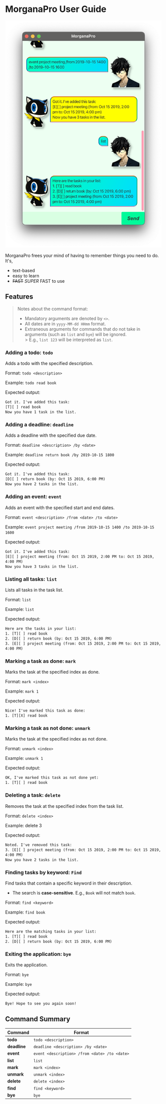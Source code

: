 # MorganaPro User Guide

![Ui](Ui.png)

MorganaPro frees your mind of having to remember things you need to do. It's,

- text-based
- easy to learn
- ~~FAST~~ _SUPER_ FAST to use

## Features

> Notes about the command format:
> * Mandatory arguments are denoted by `<>`.
> * All dates are in `yyyy-MM-dd HHmm` format.
> * Extraneous arguments for commands that do not take in arguments (such as `list` and `bye`) will be ignored.<br>
    >   E.g., `list 123` will be interpreted as `list`.

### Adding a todo: `todo`

Adds a todo with the specified description.

Format: `todo <description>`

Example: `todo read book`

Expected output:

```
Got it. I've added this task:
[T][ ] read book
Now you have 1 task in the list.
```

### Adding a deadline: `deadline`

Adds a deadline with the specified due date.

Format: `deadline <description> /by <date>`

Example: `deadline return book /by 2019-10-15 1800`

Expected output:

```
Got it. I've added this task:
[D][ ] return book (by: Oct 15 2019, 6:00 PM)
Now you have 2 tasks in the list.
```

### Adding an event: `event`

Adds an event with the specified start and end dates.

Format: `event <description> /from <date> /to <date>`

Example: `event project meeting /from 2019-10-15 1400 /to 2019-10-15 1600`

Expected output:

```
Got it. I've added this task:
[E][ ] project meeting (from: Oct 15 2019, 2:00 PM to: Oct 15 2019, 4:00 PM)
Now you have 3 tasks in the list.
```

### Listing all tasks: `list`

Lists all tasks in the task list.

Format: `list`

Example: `list`

Expected output:

```
Here are the tasks in your list:
1. [T][ ] read book
2. [D][ ] return book (by: Oct 15 2019, 6:00 PM)
3. [E][ ] project meeting (from: Oct 15 2019, 2:00 PM to: Oct 15 2019, 4:00 PM)
```

### Marking a task as done: `mark`

Marks the task at the specified index as done.

Format: `mark <index>`

Example: `mark 1`

Expected output:
```
Nice! I've marked this task as done:
1. [T][X] read book
```

### Marking a task as not done: `unmark`

Marks the task at the specified index as not done.

Format: `unmark <index>`

Example: `unmark 1`

Expected output:
```
OK, I've marked this task as not done yet:
1. [T][ ] read book
```

### Deleting a task: `delete`

Removes the task at the specified index from the task list.

Format: `delete <index>`

Example: delete 3

Expected output:

```
Noted. I've removed this task:
3. [E][ ] project meeting (from: Oct 15 2019, 2:00 PM to: Oct 15 2019, 4:00 PM)
Now you have 2 tasks in the list.
```

### Finding tasks by keyword: `Find`

Find tasks that contain a specific keyword in their description.

* The search is **case-sensitive**. E.g., `Book` will not match `book`.

Format: `find <keyword>`

Example: `find book`

Expected output:

```
Here are the matching tasks in your list:
1. [T][ ] read book
2. [D][ ] return book (by: Oct 15 2019, 6:00 PM)
```

### Exiting the application: `bye`

Exits the application.

Format: `bye`

Example: `bye`

Expected output:

```
Bye! Hope to see you again soon!
```

## Command Summary

| Command      | Format                                        |
|--------------|-----------------------------------------------|
| **todo**     | `todo <description>`                          |
| **deadline** | `deadline <description> /by <date>`           |
| **event**    | `event <description> /from <date> /to <date>` |
| **list**     | `list`                                        |
| **mark**     | `mark <index>`                                |
| **unmark**   | `unmark <index>`                              |
| **delete**   | `delete <index>`                              |
| **find**     | `find <keyword>`                              |
| **bye**      | `bye`                                         |